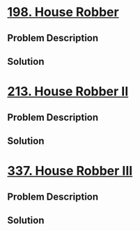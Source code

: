 # [198. House Robber](https://leetcode.com/problems/house-robber)
## Problem Description

## Solution



# [213. House Robber II](https://leetcode.com/problems/house-robber-ii)
## Problem Description

## Solution



# [337. House Robber III](https://leetcode.com/problems/house-robber-iii)
## Problem Description

## Solution


